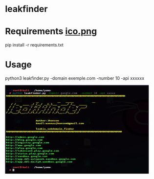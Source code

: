 # leakfinder

# Requirements [ico.png](U+1F4D6)
pip install -r requirements.txt

# Usage
python3 leakfinder.py -domain exemple.com -number 10 -api xxxxxx


<img src="capture.PNG" alt="Image description" width="470" height="290">


